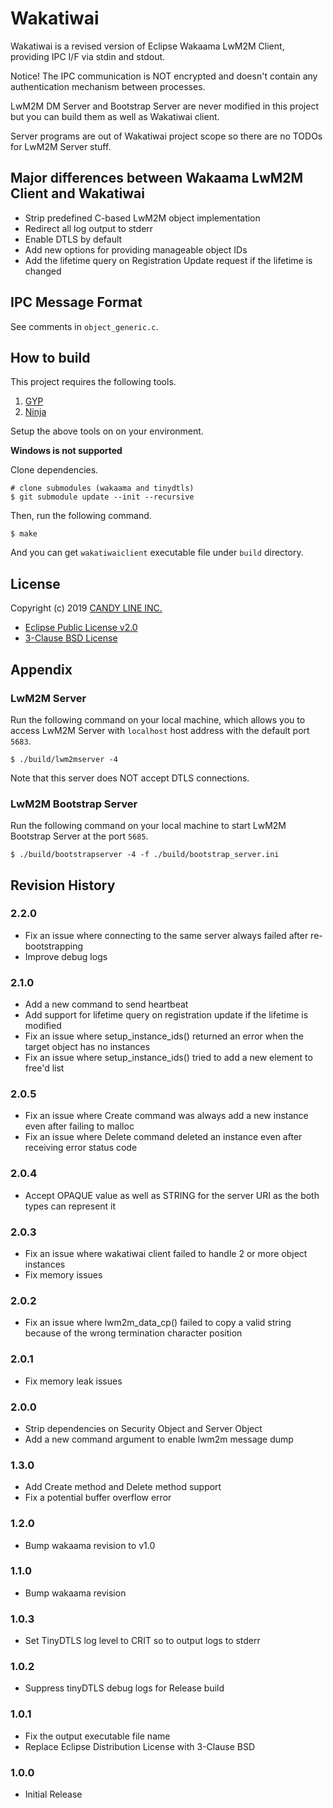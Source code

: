 Wakatiwai
===

Wakatiwai is a revised version of Eclipse Wakaama LwM2M Client, providing IPC I/F via stdin and stdout.

Notice! The IPC communication is NOT encrypted and doesn't contain any authentication mechanism between processes.

LwM2M DM Server and Bootstrap Server are never modified in this project but you can build them as well as Wakatiwai client.

Server programs are out of Wakatiwai project scope so there are no TODOs for LwM2M Server stuff.

## Major differences between Wakaama LwM2M Client and Wakatiwai

- Strip predefined C-based LwM2M object implementation
- Redirect all log output to stderr
- Enable DTLS by default
- Add new options for providing manageable object IDs
- Add the lifetime query on Registration Update request if the lifetime is changed

## IPC Message Format

See comments in `object_generic.c`.

## How to build

This project requires the following tools.

1. [GYP](https://github.com/mogemimi/pomdog/wiki/How-to-Install-GYP)
1. [Ninja](https://github.com/ninja-build/ninja/wiki/Pre-built-Ninja-packages)

Setup the above tools on on your environment.

**Windows is not supported**

Clone dependencies.

```
# clone submodules (wakaama and tinydtls)
$ git submodule update --init --recursive
```

Then, run the following command.

```
$ make
```

And you can get `wakatiwaiclient` executable file under `build` directory.

## License

Copyright (c) 2019 [CANDY LINE INC.](https://www.candy-line.io)

- [Eclipse Public License v2.0](https://www.eclipse.org/legal/epl-2.0/)
- [3-Clause BSD License](https://opensource.org/licenses/BSD-3-Clause)

## Appendix

### LwM2M Server

Run the following command on your local machine, which allows you to access LwM2M Server with `localhost` host address with the default port `5683`.

```
$ ./build/lwm2mserver -4
```

Note that this server does NOT accept DTLS connections.

### LwM2M Bootstrap Server

Run the following command on your local machine to start LwM2M Bootstrap Server at the port `5685`.

```
$ ./build/bootstrapserver -4 -f ./build/bootstrap_server.ini
```

## Revision History

### 2.2.0

- Fix an issue where connecting to the same server always failed after re-bootstrapping
- Improve debug logs

### 2.1.0

- Add a new command to send heartbeat
- Add support for lifetime query on registration update if the lifetime is modified
- Fix an issue where setup_instance_ids() returned an error when the target object has no instances
- Fix an issue where setup_instance_ids() tried to add a new element to free'd list

### 2.0.5

- Fix an issue where Create command was always add a new instance even after failing to malloc
- Fix an issue where Delete command deleted an instance even after receiving error status code

### 2.0.4

- Accept OPAQUE value as well as STRING for the server URI as the both types can represent it

### 2.0.3

- Fix an issue where wakatiwai client failed to handle 2 or more object instances
- Fix memory issues

### 2.0.2

- Fix an issue where lwm2m_data_cp() failed to copy a valid string because of the wrong termination character position

### 2.0.1

- Fix memory leak issues

### 2.0.0

- Strip dependencies on Security Object and Server Object
- Add a new command argument to enable lwm2m message dump

### 1.3.0

- Add Create method and Delete method support
- Fix a potential buffer overflow error

### 1.2.0

- Bump wakaama revision to v1.0

### 1.1.0

- Bump wakaama revision

### 1.0.3

- Set TinyDTLS log level to CRIT so to output logs to stderr

### 1.0.2

- Suppress tinyDTLS debug logs for Release build

### 1.0.1

- Fix the output executable file name
- Replace Eclipse Distribution License with 3-Clause BSD

### 1.0.0

- Initial Release
